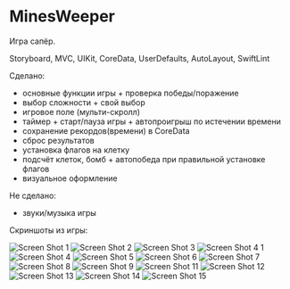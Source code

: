 # MinesWeeper
Игра сапёр.

Storyboard, MVC, UIKit, CoreData, UserDefaults, AutoLayout, SwiftLint

Сделано: 
+ основные функции игры + проверка победы/поражение
+ выбор сложности + свой выбор
+ игровое поле (мульти-скролл)
+ таймер + старт/пауза игры + автопроигрыш по истечении времени
+ сохранение рекордов(времени) в CoreData
+ сброс результатов
+ установка флагов на клетку
+ подсчёт клеток, бомб + автопобеда при правильной установке флагов
+ визуальное оформление

Не сделано:
- звуки/музыка игры

Скриншоты из игры:

![Screen Shot 1](https://user-images.githubusercontent.com/103942973/223368342-61564d60-2fb5-48d6-b986-9c1b65332130.png)
![Screen Shot 2](https://user-images.githubusercontent.com/103942973/223368352-31db4ba6-bebc-4e52-a7db-af559eab5230.png)
![Screen Shot 3](https://user-images.githubusercontent.com/103942973/223368360-c5d93c3a-ce42-4d71-acab-e3a4e34f7978.png)
![Screen Shot 4 1](https://user-images.githubusercontent.com/103942973/223368364-f8567e17-0806-40dd-9340-3faeb284d335.png)
![Screen Shot 4](https://user-images.githubusercontent.com/103942973/223368372-8a5af09f-c9c1-4e6d-8c25-8289f2754f20.png)
![Screen Shot 5](https://user-images.githubusercontent.com/103942973/223368377-0d5393cb-9efc-466e-bc16-82c11f744789.png)
![Screen Shot 6](https://user-images.githubusercontent.com/103942973/223368380-20160073-56d3-4283-a21e-7ed31d3e6bc3.png)
![Screen Shot 7](https://user-images.githubusercontent.com/103942973/223368387-bb72c039-a9f3-4aef-aecc-89fd0ad69ba5.png)
![Screen Shot 8](https://user-images.githubusercontent.com/103942973/223368394-6a027fa2-5996-4573-b07e-aa127d91aebb.png)
![Screen Shot 9](https://user-images.githubusercontent.com/103942973/223368404-6c3b5bf5-4653-45af-a97e-ed206ac6fcd3.png)
![Screen Shot 11](https://user-images.githubusercontent.com/103942973/223368411-8ef036eb-e544-496c-9f43-bb3fc0817ba8.png)
![Screen Shot 12](https://user-images.githubusercontent.com/103942973/223368414-1e52031d-4fcc-45f2-95a8-49707bda9aac.png)
![Screen Shot 13](https://user-images.githubusercontent.com/103942973/223369166-7649ebc1-9999-49eb-a4e4-ae18b781bf6d.png)
![Screen Shot 14](https://user-images.githubusercontent.com/103942973/223369172-7230a0b2-a886-4886-8c70-c965adaf6e3b.png)
![Screen Shot 15](https://user-images.githubusercontent.com/103942973/223369173-1c59e5c0-4422-47fe-be2c-892ab2b0ffc7.png)

